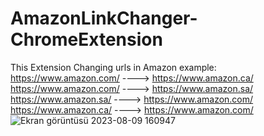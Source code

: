 ﻿# AmazonLinkChanger-ChromeExtension
This Extension Changing urls in Amazon example:
https://www.amazon.com/ ----> https://www.amazon.ca/
https://www.amazon.com/ ----> https://www.amazon.sa/
https://www.amazon.sa/  ----> https://www.amazon.com/
https://www.amazon.ca/  ----> https://www.amazon.com/
![Ekran görüntüsü 2023-08-09 160947](https://github.com/Kurtulusozturk/AmazonLinkChanger-ChromeExtension/assets/92689191/64295711-82df-460a-93ef-cc97d01f6b8b)
